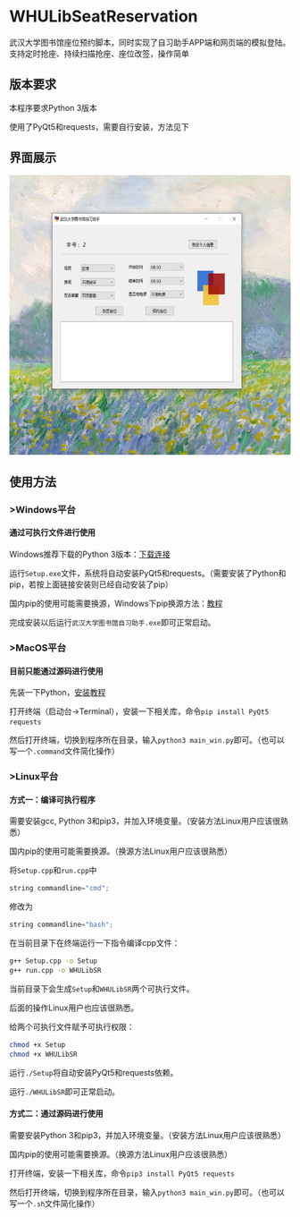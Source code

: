 # WHULibSeatReservation
武汉大学图书馆座位预约脚本，同时实现了自习助手APP端和网页端的模拟登陆。支持定时抢座、持续扫描抢座、座位改签，操作简单

## 版本要求
本程序要求Python 3版本

使用了PyQt5和requests，需要自行安装，方法见下

## 界面展示

<div align=center>
  <img src="https://github.com/idocx/WHULibSeatReservation/blob/master/demo.jpg" height="500"/>
</div>


## 使用方法
### >Windows平台
#### 通过可执行文件进行使用

Windows推荐下载的Python 3版本：[下载连接](https://www.anaconda.com/distribution/)

运行```Setup.exe```文件，系统将自动安装PyQt5和requests。（需要安装了Python和pip，若按上面链接安装则已经自动安装了pip）

国内pip的使用可能需要换源，Windows下pip换源方法：[教程](https://blog.csdn.net/Artprog/article/details/75632723)

完成安装以后运行```武汉大学图书馆自习助手.exe```即可正常启动。

### >MacOS平台
#### 目前只能通过源码进行使用

先装一下Python，[安装教程](https://pythonguidecn.readthedocs.io/zh/latest/starting/install3/osx.html)

打开终端（启动台->Terminal），安装一下相关库，命令```pip install PyQt5 requests```

然后打开终端，切换到程序所在目录，输入```python3 main_win.py```即可。（也可以写一个```.command```文件简化操作）

### >Linux平台

#### 方式一：编译可执行程序

需要安装gcc, Python 3和pip3，并加入环境变量。（安装方法Linux用户应该很熟悉）

国内pip的使用可能需要换源。（换源方法Linux用户应该很熟悉）

将```Setup.cpp```和```run.cpp```中

```C++
string commandline="cmd";
```

修改为

```C++
string commandline="bash";
```

在当前目录下在终端运行一下指令编译cpp文件：
```bash
g++ Setup.cpp -o Setup
g++ run.cpp -o WHULibSR
```

当前目录下会生成```Setup```和```WHULibSR```两个可执行文件。

后面的操作Linux用户也应该很熟悉。

给两个可执行文件赋予可执行权限：
```bash
chmod +x Setup
chmod +x WHULibSR
```

运行```./Setup```将自动安装PyQt5和requests依赖。

运行```./WHULibSR```即可正常启动。

#### 方式二：通过源码进行使用
需要安装Python 3和pip3，并加入环境变量。（安装方法Linux用户应该很熟悉）

国内pip的使用可能需要换源。（换源方法Linux用户应该很熟悉）

打开终端，安装一下相关库，命令```pip3 install PyQt5 requests```

然后打开终端，切换到程序所在目录，输入```python3 main_win.py```即可。（也可以写一个```.sh```文件简化操作）
